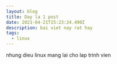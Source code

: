 ```yaml
---
layout: blog
title: Day la 1 post
date: 2021-04-21T15:23:24.490Z
description: bai viet nay rat hay
tags:
  - linux
---
```

nhung dieu linux mang lai cho lap trinh vien